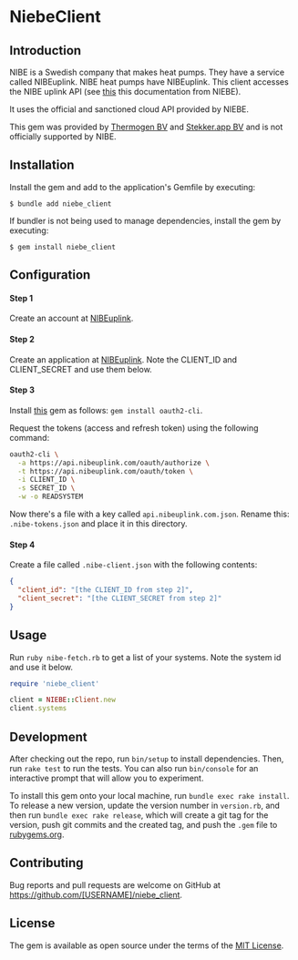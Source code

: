# NiebeClient

## Introduction

NIBE is a Swedish company that makes heat pumps. They have a service called NIBEuplink.
NIBE heat pumps have NIBEuplink. This client accesses the NIBE uplink API (see [this](https://api.nibeuplink.com/docs/v1) this documentation from NIEBE).

It uses the official and sanctioned cloud API provided by NIEBE.

This gem was provided by [Thermogen BV](https://www.thermogen.nl/) and [Stekker.app BV](https://stekker.com) and is not officially supported by NIBE.

## Installation

Install the gem and add to the application's Gemfile by executing:

    $ bundle add niebe_client

If bundler is not being used to manage dependencies, install the gem by executing:

    $ gem install niebe_client

## Configuration

#### Step 1
Create an account at [NIBEuplink](https://www.nibeuplink.com/).
#### Step 2
Create an application at [NIBEuplink](https://api.nibeuplink.com/).
Note the CLIENT_ID and CLIENT_SECRET and use them below.
#### Step 3
Install [this](https://github.com/SaltwaterC/oauth2-cli) gem as follows: `gem install oauth2-cli`.

Request the tokens (access and refresh token) using the following command:
```bash
oauth2-cli \
  -a https://api.nibeuplink.com/oauth/authorize \
  -t https://api.nibeuplink.com/oauth/token \
  -i CLIENT_ID \
  -s SECRET_ID \
  -w -o READSYSTEM
```
Now there's a file with a key called `api.nibeuplink.com.json`. Rename this:
`.nibe-tokens.json` and place it in this directory.

#### Step 4
Create a file called `.nibe-client.json` with the following contents:
```json
{
  "client_id": "[the CLIENT_ID from step 2]",
  "client_secret": "[the CLIENT_SECRET from step 2]"
}
```

## Usage
Run `ruby nibe-fetch.rb` to get a list of your systems. Note the system id and use it below.

```ruby
require 'niebe_client'

client = NIEBE::Client.new
client.systems
```

## Development

After checking out the repo, run `bin/setup` to install dependencies. Then, run `rake test` to run the tests. You can also run `bin/console` for an interactive prompt that will allow you to experiment.

To install this gem onto your local machine, run `bundle exec rake install`. To release a new version, update the version number in `version.rb`, and then run `bundle exec rake release`, which will create a git tag for the version, push git commits and the created tag, and push the `.gem` file to [rubygems.org](https://rubygems.org).

## Contributing

Bug reports and pull requests are welcome on GitHub at https://github.com/[USERNAME]/niebe_client.

## License

The gem is available as open source under the terms of the [MIT License](https://opensource.org/licenses/MIT).
